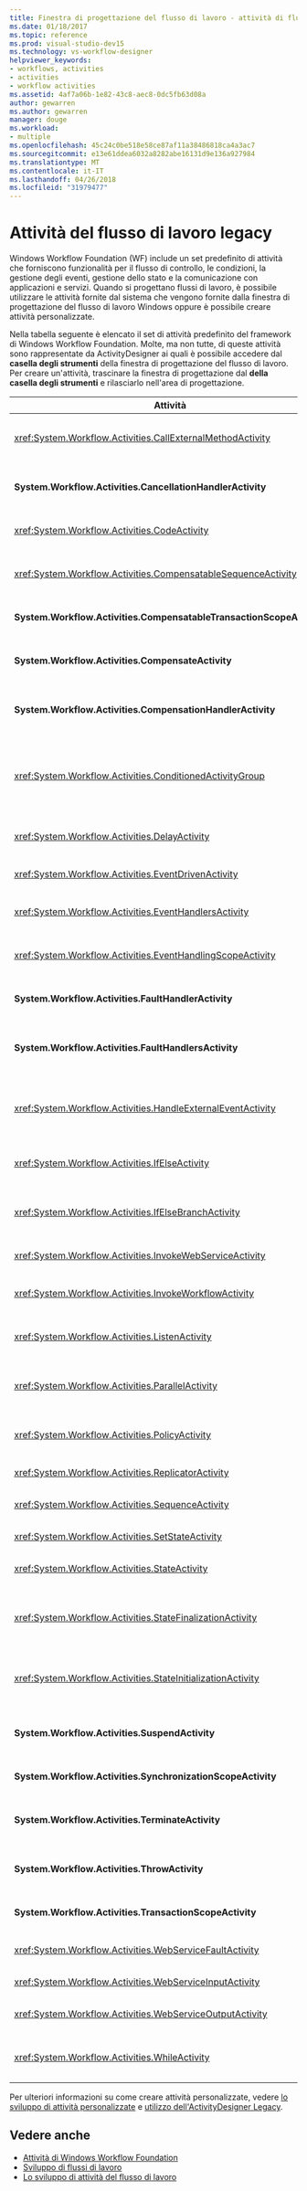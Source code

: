 ```yaml
---
title: Finestra di progettazione del flusso di lavoro - attività di flusso di lavoro Legacy
ms.date: 01/18/2017
ms.topic: reference
ms.prod: visual-studio-dev15
ms.technology: vs-workflow-designer
helpviewer_keywords:
- workflows, activities
- activities
- workflow activities
ms.assetid: 4af7a06b-1e82-43c8-aec8-0dc5fb63d08a
author: gewarren
ms.author: gewarren
manager: douge
ms.workload:
- multiple
ms.openlocfilehash: 45c24c0be518e58ce87af11a38486818ca4a3ac7
ms.sourcegitcommit: e13e61ddea6032a8282abe16131d9e136a927984
ms.translationtype: MT
ms.contentlocale: it-IT
ms.lasthandoff: 04/26/2018
ms.locfileid: "31979477"
---
```

# <a name="legacy-workflow-activities"></a>Attività del flusso di lavoro legacy

Windows Workflow Foundation (WF) include un set predefinito di attività che forniscono funzionalità per il flusso di controllo, le condizioni, la gestione degli eventi, gestione dello stato e la comunicazione con applicazioni e servizi. Quando si progettano flussi di lavoro, è possibile utilizzare le attività fornite dal sistema che vengono fornite dalla finestra di progettazione del flusso di lavoro Windows oppure è possibile creare attività personalizzate.

Nella tabella seguente è elencato il set di attività predefinito del framework di Windows Workflow Foundation. Molte, ma non tutte, di queste attività sono rappresentate da ActivityDesigner ai quali è possibile accedere dal **casella degli strumenti** della finestra di progettazione del flusso di lavoro. Per creare un'attività, trascinare la finestra di progettazione dal **della casella degli strumenti** e rilasciarlo nell'area di progettazione.

|Attività|Descrizione|
|--------------|-----------------|
|<xref:System.Workflow.Activities.CallExternalMethodActivity>|Utilizzato con il **HandleExternalEventActivity** attività per le comunicazioni di input e outpue con un servizio locale. Per ulteriori informazioni, vedere [utilizzando l'attività CallExternalMethodActivity](http://go.microsoft.com/fwlink?LinkID=65060).|
|**System.Workflow.Activities.CancellationHandlerActivity**|Usato per contenere la logica di pulizia per un'attività annullata prima che sia terminata l’esecuzione di tutti i figli dell’attività. Per ulteriori informazioni, vedere [utilizzo dell'attività CancellationHandlerActivity](http://go.microsoft.com/fwlink?LinkID=65061).|
|<xref:System.Workflow.Activities.CodeActivity>|Consente di aggiungere codice di Visual Basic o di C# al flusso di lavoro. Per ulteriori informazioni, vedere [utilizzando l'attività CodeActivity](http://go.microsoft.com/fwlink?LinkID=65062).|
|<xref:System.Workflow.Activities.CompensatableSequenceActivity>|Versione compensabile di <xref:System.Workflow.Activities.SequenceActivity>. Per ulteriori informazioni, vedere [utilizzando l'attività CompensatableSequenceActivity](http://go.microsoft.com/fwlink?LinkID=65002).|
|**System.Workflow.Activities.CompensatableTransactionScopeActivity**|Una versione compensabile del **TransactionScopeActivity**. Per ulteriori informazioni, vedere [utilizzando l'attività CompensatableTransactionScopeActivity](http://go.microsoft.com/fwlink?LinkID=65063).|
|**System.Workflow.Activities.CompensateActivity**|Consente di richiamare codice per annullare o compensare operazioni già eseguite dal flusso di lavoro quando si verifica un errore. Per ulteriori informazioni, vedere [utilizzando l'attività CompensateActivity](http://go.microsoft.com/fwlink?LinkID=65064).|
|**System.Workflow.Activities.CompensationHandlerActivity**|Wrapper per una o più attività che eseguono la compensazione per un'attività TransactionScopeActivity completata. Per ulteriori informazioni, vedere [utilizzo dell'attività CompensationHandlerActivity](http://go.microsoft.com/fwlink?LinkID=65065).|
|<xref:System.Workflow.Activities.ConditionedActivityGroup>|Esegue attività figlio in base a una condizione che viene applicata all'attività <xref:System.Workflow.Activities.ConditionedActivityGroup> stessa e in base a condizioni che vengono applicate separatamente a ogni attività figlio. Per ulteriori informazioni, vedere [utilizzando l'attività di ConditionedActivityGroup](http://go.microsoft.com/fwlink?LinkID=65066).|
|<xref:System.Workflow.Activities.DelayActivity>|Consente di compilare ritardi nel flusso di lavoro basati su un intervallo di timeout. Per ulteriori informazioni, vedere [utilizzando l'attività DelayActivity](http://go.microsoft.com/fwlink?LinkID=65067).|
|<xref:System.Workflow.Activities.EventDrivenActivity>|Esegue il wrapping di una o di più attività eseguite quando si verifica un evento specificato. Per ulteriori informazioni, vedere [utilizzando l'attività EventDrivenActivity](http://go.microsoft.com/fwlink?LinkID=65068).|
|<xref:System.Workflow.Activities.EventHandlersActivity>|Fornisce un framework per l'associazione di eventi a un'attività. Per ulteriori informazioni, vedere [utilizzando l'attività EventHandlersActivity](http://go.microsoft.com/fwlink?LinkID=65069).|
|<xref:System.Workflow.Activities.EventHandlingScopeActivity>|Esegue l'attività figlio contemporaneamente a un <xref:System.Workflow.Activities.EventHandlersActivity>. Per ulteriori informazioni, vedere [utilizzando l'attività EventHandlingScopeActivity](http://go.microsoft.com/fwlink?LinkID=65070).|
|**System.Workflow.Activities.FaultHandlerActivity**|Usato per gestire un'eccezione di un tipo specificato. Per ulteriori informazioni, vedere [utilizzo dell'attività FaultHandlerActivity](http://go.microsoft.com/fwlink?LinkID=65071).|
|**System.Workflow.Activities.FaultHandlersActivity**|Rappresenta un'attività composita che dispone di un elenco ordinato di attività figlio di tipo **System.Workflow.Activities.FaultHandlerActivity**. Per ulteriori informazioni, vedere [utilizzando l'attività FaultHandlersActivity](http://go.microsoft.com/fwlink?LinkID=65072).|
|<xref:System.Workflow.Activities.HandleExternalEventActivity>|Usato in combinazione con il <xref:System.Workflow.Activities.CallExternalMethodActivity> attività per le comunicazioni di input e outpue con un servizio locale. Per ulteriori informazioni, vedere [utilizzando l'attività HandleExternalEventActivity](http://go.microsoft.com/fwlink?LinkID=65073).|
|<xref:System.Workflow.Activities.IfElseActivity>|Verifica una condizione su ogni ramo ed esegue le attività sul primo ramo per il quale la condizione è uguale a **true**. Per ulteriori informazioni, vedere [utilizzando l'attività IfElseActivity](http://go.microsoft.com/fwlink?LinkID=65074).|
|<xref:System.Workflow.Activities.IfElseBranchActivity>|Rappresenta un ramo di una classe <xref:System.Workflow.Activities.IfElseActivity>. Per ulteriori informazioni, vedere [utilizzo dell'attività IfElseBranchActivity](http://go.microsoft.com/fwlink?LinkID=65075).|
|<xref:System.Workflow.Activities.InvokeWebServiceActivity>|Consente al flusso di lavoro di richiamare un servizio Web. Per ulteriori informazioni, vedere [utilizzando l'attività attività InvokeWebServiceActivity](http://go.microsoft.com/fwlink?LinkID=65076).|
|<xref:System.Workflow.Activities.InvokeWorkflowActivity>|Consente al flusso di lavoro di richiamare un altro flusso di lavoro. Per ulteriori informazioni, vedere [utilizzando l'attività InvokeWorkflowActivity](http://go.microsoft.com/fwlink?LinkID=65077).|
|<xref:System.Workflow.Activities.ListenActivity>|Attività composita che contiene solo attività figlio di tipo <xref:System.Workflow.Activities.EventDrivenActivity>. Per ulteriori informazioni, vedere [utilizzando l'attività ListenActivity](http://go.microsoft.com/fwlink?LinkID=65078).|
|<xref:System.Workflow.Activities.ParallelActivity>|Fornisce una modalità per pianificare due o più figlio **SequenceActivity** rami di attività per l'elaborazione nello stesso momento. Per ulteriori informazioni, vedere [utilizzando l'attività ParallelActivity](http://go.microsoft.com/fwlink?LinkID=65079).|
|<xref:System.Workflow.Activities.PolicyActivity>|Usare questa attività per rappresentare una raccolta di regole. Una regola è composta da condizioni e azioni risultanti. Per ulteriori informazioni, vedere [utilizzo dell'attività PolicyActivity](http://go.microsoft.com/fwlink?LinkID=65004).|
|<xref:System.Workflow.Activities.ReplicatorActivity>|Crea più istanze di un'unica attività figlio. Per ulteriori informazioni, vedere [utilizzo dell'attività ReplicatorActivity](http://go.microsoft.com/fwlink?LinkID=65080).|
|<xref:System.Workflow.Activities.SequenceActivity>|Fornisce una modalità semplice per collegare insieme più attività per l'esecuzione sequenziale. Per ulteriori informazioni, vedere [utilizzando l'attività SequenceActivity](http://go.microsoft.com/fwlink?LinkID=65081).|
|<xref:System.Workflow.Activities.SetStateActivity>|Specifica una transizione a un nuovo stato. Per ulteriori informazioni, vedere [utilizzo dell'attività SetStateActivity](http://go.microsoft.com/fwlink?LinkID=65082).|
|<xref:System.Workflow.Activities.StateActivity>|Rappresenta uno stato in flusso di lavoro della macchina a stati. Per ulteriori informazioni, vedere [utilizzo dell'attività StateActivity](http://go.microsoft.com/fwlink?LinkID=65083).|
|<xref:System.Workflow.Activities.StateFinalizationActivity>|Utilizzato un <xref:System.Workflow.Activities.StateActivity> attività come contenitore per le attività figlio che vengono eseguite all'uscita di **StateActivity** attività. Per ulteriori informazioni, vedere [utilizzo dell'attività StateFinalizationActivity](http://go.microsoft.com/fwlink?LinkID=65008).|
|<xref:System.Workflow.Activities.StateInitializationActivity>|Utilizzato un <xref:System.Workflow.Activities.StateActivity> attività come contenitore per le attività figlio che vengono eseguite quando si immette il **StateActivity** attività. Per ulteriori informazioni, vedere [utilizzando l'attività StateInitializationActivity](http://go.microsoft.com/fwlink?LinkID=65006).|
|**System.Workflow.Activities.SuspendActivity**|Sospende l'operazione del flusso di lavoro per consentire di intervenire qualora si verifichino determinate condizioni di errore che richiedono attenzione speciale. Per ulteriori informazioni, vedere [utilizzando l'attività SuspendActivity](http://go.microsoft.com/fwlink?LinkID=65084).|
|**System.Workflow.Activities.SynchronizationScopeActivity**|Esegue in sequenza le attività contenute in un dominio sincronizzato. Per ulteriori informazioni, vedere [utilizzando l'attività SynchronizationScopeActivity](http://go.microsoft.com/fwlink?LinkID=65085).|
|**System.Workflow.Activities.TerminateActivity**|Consente di terminare immediatamente l'operazione del flusso di lavoro nel caso di una condizione di errore. Per ulteriori informazioni, vedere [utilizzando l'attività TerminateActivity](http://go.microsoft.com/fwlink?LinkID=65086).|
|**System.Workflow.Activities.ThrowActivity**|Consente di acquisire eccezioni aziendali generate come parte dei metadati di processo per un flusso di lavoro. Per ulteriori informazioni, vedere [utilizzando l'attività ThrowActivity](http://go.microsoft.com/fwlink?LinkID=65087).|
|**System.Workflow.Activities.TransactionScopeActivity**|Fornisce un framework per la gestione di transazioni ed eccezioni. Per ulteriori informazioni, vedere [utilizzo dell'attività TransactionScopeActivity](http://go.microsoft.com/fwlink?LinkID=65088).|
|<xref:System.Workflow.Activities.WebServiceFaultActivity>|Consente di definire l'occorrenza di un errore di servizio Web. Per ulteriori informazioni, vedere [utilizzando l'attività attività WebServiceFaultActivity](http://go.microsoft.com/fwlink?LinkID=65089).|
|<xref:System.Workflow.Activities.WebServiceInputActivity>|Riceve dati da un servizio Web. Per ulteriori informazioni, vedere [utilizzo dell'attività WebServiceInputActivity](http://go.microsoft.com/fwlink?LinkID=65090).|
|<xref:System.Workflow.Activities.WebServiceOutputActivity>|Risponde a una richiesta di servizio Web eseguita a un flusso di lavoro. Per ulteriori informazioni, vedere [utilizzando l'attività WebServiceOutputActivity](http://go.microsoft.com/fwlink?LinkID=65092).|
|<xref:System.Workflow.Activities.WhileActivity>|Consente al flusso di lavoro di eseguire ciclicamente fino a quando una condizione non viene soddisfatta. Per ulteriori informazioni, vedere [utilizzando l'attività l'attività WhileActivity](http://go.microsoft.com/fwlink?LinkID=65091).|

Per ulteriori informazioni su come creare attività personalizzate, vedere [lo sviluppo di attività personalizzate](http://go.microsoft.com/fwlink?LinkID=65023) e [utilizzo dell'ActivityDesigner Legacy](../workflow-designer/using-the-legacy-activity-designer.md).

## <a name="see-also"></a>Vedere anche

- [Attività di Windows Workflow Foundation](http://go.microsoft.com/fwlink?LinkID=65005)
- [Sviluppo di flussi di lavoro](http://go.microsoft.com/fwlink?LinkID=65010)
- [Lo sviluppo di attività del flusso di lavoro](http://go.microsoft.com/fwlink?LinkID=65023)